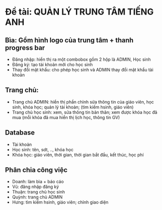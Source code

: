 # Đề tài: QUẢN LÝ TRUNG TÂM TIẾNG ANH
## Bìa: Gồm hình logo của trung tâm + thanh progress bar 
- Đăng nhập: hiển thị ra một combobox gồm 2 hộp là ADMIN, Học sinh 
- Đăng ký: tạo tài khoản mới cho học sinh
- Thay đổi mật khẩu: cho phép học sinh và ADMIN thay đổi mật khẩu tài khoản
## Trang chủ: 
- Trang chủ ADMIN: hiển thị phần chỉnh sửa thông tin của giáo viên, học sinh, khóa học; quản lý tài khoản; (tìm kiếm hsinh, giáo viên) 
- Trang chủ học sinh: xem, sửa thông tin bản thân; xem được khóa học đã mua (mỗi khóa đã mua hiển thị lịch học, thông tin GV)

## Database
- Tài khoản
- Học sinh: tên, sdt, .., khóa học
- Khóa học: giáo viên, thời gian, thời gian bắt đầu, kết thúc, học phí

## Phân chia công việc
- Doanh: làm bìa + báo cáo
- Vũ: đăng nhập đăng ký
- Thuận: trang chủ học sinh
- Quỳnh: trang chủ ADMIN
- Hưng: tìm kiếm hsinh, giáo viên; chỉnh giao diện

